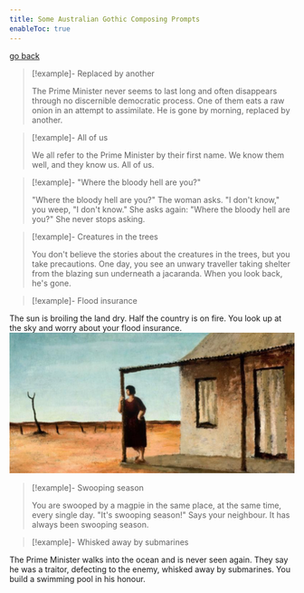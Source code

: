 ```yaml
---
title: Some Australian Gothic Composing Prompts
enableToc: true
---
```


[go back](11Subjects/11Literature.md)

> [!example]- Replaced by another
> 
> The Prime Minister never seems to last long and often disappears through no discernible democratic process. One of them eats a raw onion in an attempt to assimilate. He is gone by morning, replaced by another.

> [!example]- All of us
> 
> We all refer to the Prime Minister by their first name. We know them well, and they know us. All of us.

> [!example]- "Where the bloody hell are you?"
> 
> "Where the bloody hell are you?" The woman asks. 
> "I don't know," you weep, "I don't know."
> She asks again: "Where the bloody hell are you?" 
> She never stops asking.
 
> [!example]-  Creatures in the trees
> 
> You don't believe the stories about the creatures in the trees, but you take precautions. One day, you see an unwary traveller taking shelter from the blazing sun underneath a jacaranda. When you look back, he's gone.

> [!example]- Flood insurance
>
 The sun is broiling the land dry. Half the country is on fire. You look up at the sky and worry about your flood insurance.![](11SubjectImages/FloodInsurance.png)

> [!example]- Swooping season 
> 
> You are swooped by a magpie in the same place, at the same time, every single day. 
> "It's swooping season!" Says your neighbour. 
> It has always been swooping season.

> [!example]- Whisked away by submarines
>
 The Prime Minister walks into the ocean and is never seen again. They say he was a traitor, defecting to the enemy, whisked away by submarines. You build a swimming pool in his honour.

